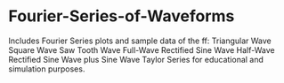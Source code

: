 # Fourier-Series-of-Waveforms
Includes Fourier Series plots and sample data of the ff:
Triangular Wave 
Square Wave
Saw Tooth Wave
Full-Wave Rectified Sine Wave
Half-Wave Rectified Sine Wave
plus Sine Wave Taylor Series
for educational and simulation purposes.
